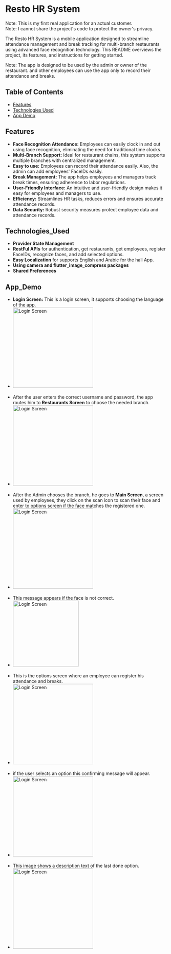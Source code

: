 # Resto HR System

Note: This is my first real application for an actual customer.</br>
Note: I cannot share the project's code to protect the owner's privacy.</br>

The Resto HR System is a mobile application designed to streamline attendance management and break tracking for multi-branch restaurants using advanced face recognition technology. This README overviews the project, its features, and instructions for getting started. </br>

Note: The app is designed to be used by the admin or owner of the restaurant. and other employees can use the app only to record their attendance and breaks.</br>


## Table of Contents
- [Features](#features)
- [Technologies Used](#Technologies_Used)
- [App Demo](#App_Demo)

## Features

- **Face Recognition Attendance:** Employees can easily clock in and out using face recognition, eliminating the need for traditional time clocks.
- **Multi-Branch Support:** Ideal for restaurant chains, this system supports multiple branches with centralized management.
- **Easy to use:** Employees can record their attendance easily. Also, the admin can add employees' FaceIDs easily.
- **Break Management:** The app helps employees and managers track break times, ensuring adherence to labor regulations.
- **User-Friendly Interface:** An intuitive and user-friendly design makes it easy for employees and managers to use.
- **Efficiency:** Streamlines HR tasks, reduces errors and ensures accurate attendance records.
- **Data Security:** Robust security measures protect employee data and attendance records.


## Technologies_Used

- **Provider State Management**
- **RestFul APIs** for authentication, get restaurants, get employees, register FaceIDs, recognize faces, and add selected options.
- **Easy Localization** for supports English and Arabic for the hall App.
- **Using camera and   flutter_image_compress packages**
- **Shared Preferences**


## App_Demo

- **Login Screen:** This is a login screen, it supports choosing the language of the app.</br>
- <img src="https://github.com/mauthkasati/Flutter_projects/blob/main/Resto_App/images/Login_Screen_Arabic.jpg" width="250" alt="Login Screen"></br></br>
- After the user enters the correct username and password, the app routes him to **Restaurants Screen** to choose the needed branch.</br>
- <img src="https://github.com/mauthkasati/Flutter_projects/blob/main/Resto_App/images/Restaurant_Branches_Screen.jpg" width="250" alt="Login Screen"></br></br>
- After the Admin chooses the branch, he goes to **Main Screen**, a screen used by employees, they click on the scan icon to scan their face and enter to options screen if the face matches the registered one.</br>
- <img src="https://github.com/mauthkasati/Flutter_projects/blob/main/Resto_App/images/Main_Screen.jpg" width="250" alt="Login Screen"></br></br>
- This message appears if the face is not correct.</br>
- <img src="https://github.com/mauthkasati/Flutter_projects/blob/main/Resto_App/images/Wrong_In_Face_Recognition_Message.jpg" width="205" alt="Login Screen"></br></br>
- This is the options screen where an employee can register his attendance and breaks.</br>
- <img src="https://github.com/mauthkasati/Flutter_projects/blob/main/Resto_App/images/Options_Screen.jpg" width="250" alt="Login Screen"></br></br>
- if the user selects an option this confirming message will appear.</br>
- <img src="https://github.com/mauthkasati/Flutter_projects/blob/main/Resto_App/images/Confirm_Selected_Option_Message.jpg" width="250" alt="Login Screen"></br></br>
- This image shows a description text of the last done option.</br>
- <img src="https://github.com/mauthkasati/Flutter_projects/blob/main/Resto_App/images/Options_Screen_After_Selecting_An_Option.jpg" width="250" alt="Login Screen"></br></br>



